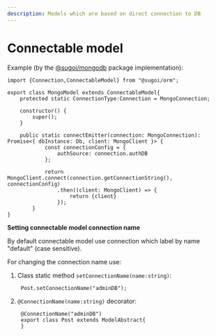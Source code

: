 ```yaml
---
description: Models which are based on direct connection to DB
---
```


# Connectable model

Example \(by the [@sugoi/mongodb](https://www.npmjs.com/package/@sugoi/mongodb) package implementation\):

```text
import {Connection,ConnectableModel} from "@sugoi/orm";

export class MongoModel extends ConnectableModel{
    protected static ConnectionType:Connection = MongoConnection;

    constructor() {
        super();
    }

    public static connectEmitter(connection: MongoConnection): Promise<{ dbInstance: Db, client: MongoClient }> {
            const connectionConfig = {
                authSource: connection.authDB
            };

            return MongoClient.connect(connection.getConnectionString(), connectionConfig)
                .then((client: MongoClient) => {
                    return {client}
                });
        }
}
```

**Setting connectable model connection name**

By default connectable model use connection which label by name "default" \(case sensitive\).

For changing the connection name use:

1. Class static method `setConnectionName(name:string)`:

   ```text
    Post.setConnectionName("adminDB");
   ```

2. `@ConnectionName(name:string)` decorator:

   ```text
    @ConnectionName("adminDB")
    export class Post extends ModelAbstract{
    }
   ```


